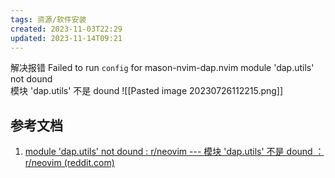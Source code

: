 ```yaml
---
tags: 资源/软件安装
created: 2023-11-03T22:29
updated: 2023-11-14T09:21
---
```

解决报错 Failed to run `config` for mason-nvim-dap.nvim
module 'dap.utils' not dound  
模块 'dap.utils' 不是 dound
![[Pasted image 20230726112215.png]]

## 参考文档
1. [module 'dap.utils' not dound : r/neovim --- 模块 'dap.utils' 不是 dound ： r/neovim (reddit.com)](https://www.reddit.com/r/neovim/comments/12hphgs/module_daputils_not_dound/)